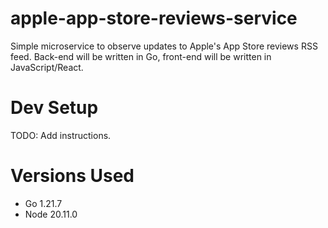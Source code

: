 # apple-app-store-reviews-service

Simple microservice to observe updates to Apple's App Store reviews RSS feed. Back-end will be written in Go, front-end will be written in JavaScript/React.

# Dev Setup

TODO: Add instructions.

# Versions Used

* Go 1.21.7
* Node 20.11.0
